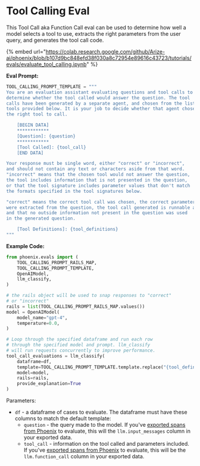 # Tool Calling Eval

This Tool Call aka Function Call eval can be used to determine how well a model selects a tool to use, extracts the right parameters from the user query, and generates the tool call code.

{% embed url="https://colab.research.google.com/github/Arize-ai/phoenix/blob/b107d9bc848efd38f030a8c72954e89616c43723/tutorials/evals/evaluate_tool_calling.ipynb" %}

**Eval Prompt:**

```python
TOOL_CALLING_PROMPT_TEMPLATE = """
You are an evaluation assistant evaluating questions and tool calls to
determine whether the tool called would answer the question. The tool
calls have been generated by a separate agent, and chosen from the list of
tools provided below. It is your job to decide whether that agent chose
the right tool to call.

    [BEGIN DATA]
    ************
    [Question]: {question}
    ************
    [Tool Called]: {tool_call}
    [END DATA]

Your response must be single word, either "correct" or "incorrect",
and should not contain any text or characters aside from that word.
"incorrect" means that the chosen tool would not answer the question,
the tool includes information that is not presented in the question,
or that the tool signature includes parameter values that don't match
the formats specified in the tool signatures below.

"correct" means the correct tool call was chosen, the correct parameters
were extracted from the question, the tool call generated is runnable and correct,
and that no outside information not present in the question was used
in the generated question.

    [Tool Definitions]: {tool_definitions}
"""
```

**Example Code:**

```python
from phoenix.evals import (
    TOOL_CALLING_PROMPT_RAILS_MAP,
    TOOL_CALLING_PROMPT_TEMPLATE,
    OpenAIModel,
    llm_classify,
)

# the rails object will be used to snap responses to "correct" 
# or "incorrect"
rails = list(TOOL_CALLING_PROMPT_RAILS_MAP.values())
model = OpenAIModel(
    model_name="gpt-4",
    temperature=0.0,
)

# Loop through the specified dataframe and run each row 
# through the specified model and prompt. llm_classify
# will run requests concurrently to improve performance.
tool_call_evaluations = llm_classify(
    dataframe=df,
    template=TOOL_CALLING_PROMPT_TEMPLATE.template.replace("{tool_definitions}", json_tools),
    model=model,
    rails=rails,
    provide_explanation=True
)
```

Parameters:

* `df` - a dataframe of cases to evaluate. The dataframe must have these columns to match the default template:
  * `question` - the query made to the model. If you've [exported spans from Phoenix](https://app.gitbook.com/o/ZmsT56faZH0gUFkMMqBk/s/gtQcEYlwzTfZSAnHREvw/) to evaluate, this will the `llm.input_messages` column in your exported data.
  * `tool_call` - information on the tool called and parameters included. If you've [exported spans from Phoenix](../../../tracing/how-to-tracing/extract-data-from-spans.md) to evaluate, this will be the `llm.function_call` column in your exported data.
